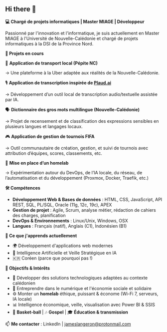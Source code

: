## Hi there 👋

**💻 Chargé de projets informatiques | Master MIAGE | Développeur** 

Passionné par l'innovation et l'informatique, je suis actuellement en Master MIAGE à l'Université de Nouvelle-Calédonie et chargé de projets informatiques à la DSI de la Province Nord. 

**🚀 Projets en cours**

🚗 **Application de transport local (Pépite NC)**

→ Une plateforme à la Uber adaptée aux réalités de la Nouvelle-Calédonie.

🎙️ **Application de transcription inspirée de [Plaud.ai](http://plaud.ai/)**

→ Développement d’un outil local de transcription audio/textuelle assistée par IA.

🗣️ **Dictionnaire des gros mots multilingue (Nouvelle-Calédonie)**

→ Projet de recensement et de classification des expressions sensibles en plusieurs langues et langages locaux.

🎮 **Application de gestion de tournois FIFA**

→ Outil communautaire de création, gestion, et suivi de tournois avec attribution d’équipes, scores, classements, etc.

🧪 **Mise en place d’un homelab**

→ Expérimentation autour du DevOps, de l’IA locale, du réseau, de l’automatisation et du développement (Proxmox, Docker, Traefik, etc.)

**🛠️ Compétences**

- **Développement Web & Bases de données** : HTML, CSS, JavaScript, API REST, SQL, PL/SQL, Oracle (11g, 12c, 19c), APEX
- **Gestion de projet** : Agile, Scrum, analyse métier, rédaction de cahiers des charges, planification
- **DevOps & Environnements** : Linux/Unix, Windows, OSX
- **Langues** : Français (natif), Anglais (C1), Indonésien (B1)

**🌱 Ce que j'apprends actuellement**

- 🌍 Développement d'applications web modernes
- 🤖 Intelligence Artificielle et Veille Stratégique en IA
- 🇰🇷 Coréen (parce que pourquoi pas !)

**🎯 Objectifs & Intérêts**

- 🚀 Développer des solutions technologiques adaptées au contexte calédonien
- 🤝 Entreprendre dans le numérique et l'économie sociale et solidaire
- ⚙️ Monter un **homelab** éthique, puissant & économe (Wi-Fi 7, serveurs, IA locale)
- 📊 Intelligence économique, veille, visualisation avec Power BI & SSIS
- 🏀 **Basket-ball** | 🎶 **Gospel** | 🎓 **Éducation & transmission**

📫 **Me contacter** : LinkedIn | [jameslangeron@protonmail.com](mailto:jameslangeron@protonmail.com)
